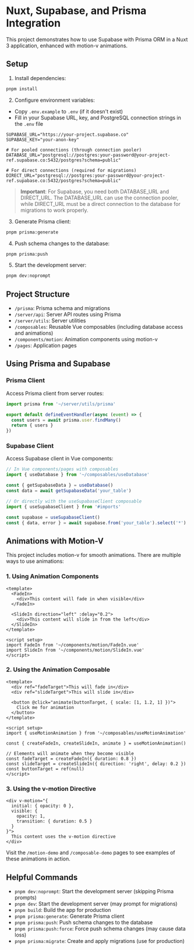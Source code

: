 # Nuxt, Supabase, and Prisma Integration

This project demonstrates how to use Supabase with Prisma ORM in a Nuxt 3 application, enhanced with motion-v animations.

## Setup

1. Install dependencies:
```bash
pnpm install
```

2. Configure environment variables:
- Copy `.env.example` to `.env` (if it doesn't exist)
- Fill in your Supabase URL, key, and PostgreSQL connection strings in the `.env` file

```
SUPABASE_URL="https://your-project.supabase.co"
SUPABASE_KEY="your-anon-key"

# For pooled connections (through connection pooler)
DATABASE_URL="postgresql://postgres:your-password@your-project-ref.supabase.co:5432/postgres?schema=public"

# For direct connections (required for migrations)
DIRECT_URL="postgresql://postgres:your-password@your-project-ref.supabase.co:5432/postgres?schema=public"
```

> **Important**: For Supabase, you need both DATABASE_URL and DIRECT_URL. The DATABASE_URL can use the connection pooler, while DIRECT_URL must be a direct connection to the database for migrations to work properly.

3. Generate Prisma client:
```bash
pnpm prisma:generate
```

4. Push schema changes to the database:
```bash
pnpm prisma:push
```

5. Start the development server:
```bash
pnpm dev:noprompt
```

## Project Structure

- `/prisma`: Prisma schema and migrations
- `/server/api`: Server API routes using Prisma
- `/server/utils`: Server utilities
- `/composables`: Reusable Vue composables (including database access and animations)
- `/components/motion`: Animation components using motion-v
- `/pages`: Application pages

## Using Prisma and Supabase

### Prisma Client

Access Prisma client from server routes:

```typescript
import prisma from '~/server/utils/prisma'

export default defineEventHandler(async (event) => {
  const users = await prisma.user.findMany()
  return { users }
})
```

### Supabase Client

Access Supabase client in Vue components:

```typescript
// In Vue components/pages with composables
import { useDatabase } from '~/composables/useDatabase'

const { getSupabaseData } = useDatabase()
const data = await getSupabaseData('your_table')

// Or directly with the useSupabaseClient composable
import { useSupabaseClient } from '#imports'

const supabase = useSupabaseClient()
const { data, error } = await supabase.from('your_table').select('*')
```

## Animations with Motion-V

This project includes motion-v for smooth animations. There are multiple ways to use animations:

### 1. Using Animation Components

```vue
<template>
  <FadeIn>
    <div>This content will fade in when visible</div>
  </FadeIn>
  
  <SlideIn direction="left" :delay="0.2">
    <div>This content will slide in from the left</div>
  </SlideIn>
</template>

<script setup>
import FadeIn from '~/components/motion/FadeIn.vue'
import SlideIn from '~/components/motion/SlideIn.vue'
</script>
```

### 2. Using the Animation Composable

```vue
<template>
  <div ref="fadeTarget">This will fade in</div>
  <div ref="slideTarget">This will slide in</div>
  
  <button @click="animate(buttonTarget, { scale: [1, 1.2, 1] })">
    Click me for animation
  </button>
</template>

<script setup>
import { useMotionAnimation } from '~/composables/useMotionAnimation'

const { createFadeIn, createSlideIn, animate } = useMotionAnimation()

// Elements will animate when they become visible
const fadeTarget = createFadeIn({ duration: 0.8 })
const slideTarget = createSlideIn({ direction: 'right', delay: 0.2 })
const buttonTarget = ref(null)
</script>
```

### 3. Using the v-motion Directive

```vue
<div v-motion="{ 
  initial: { opacity: 0 },
  visible: { 
    opacity: 1,
    transition: { duration: 0.5 }
  }
}">
  This content uses the v-motion directive
</div>
```

Visit the `/motion-demo` and `/composable-demo` pages to see examples of these animations in action.

## Helpful Commands

- `pnpm dev:noprompt`: Start the development server (skipping Prisma prompts)
- `pnpm dev`: Start the development server (may prompt for migrations)
- `pnpm build`: Build the app for production
- `pnpm prisma:generate`: Generate Prisma client
- `pnpm prisma:push`: Push schema changes to the database
- `pnpm prisma:push:force`: Force push schema changes (may cause data loss)
- `pnpm prisma:migrate`: Create and apply migrations (use for production)
